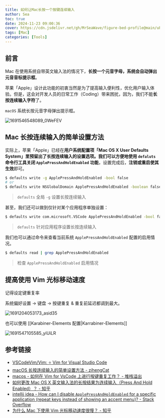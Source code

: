 ```yaml
---
title: 如何让Mac长按一个按键连续输入
author: Sea
toc: true
date: 2024-11-23 09:00:36
cover: https://cdn.jsdelivr.net/gh/MrSeaWave/figure-bed-profile@main/uPic/2022/EGMtcL_joon-ahn-skylines-20.jpeg
tags: [Mac]
categories: [Tools]
---
```


## 前言

Mac 在使用系统自带英文输入法的情况下，**长按一个元音字母，系统会自动弹出元音音标提示框**。

<!--more-->

苹果「Apple」设计此功能的初衷当然是为了提高输入便利性，优化用户输入体验。但是，这会对开发人员的日常工作（Coding）带来困扰，因为，我们不能**长按连续输入字符**了。

`macOS` 系统长按元音字母弹出提示框。

![1691546548089_0WeFEV](https://sea-notes.oss-cn-shanghai.aliyuncs.com/uPic/2023/1691546548089_0WeFEV.png)

## Mac 长按连续输入的简单设置方法

实际上，苹果「Apple」已经在**用户系统配置项「Mac OS X User Defaults System」**里预留出了长按连续输入的设置选项。我们可以方便地**使用 `defaluts` 命令行工具关闭 `ApplePressAndHoldEnabled` 功能**，设置完成后，**注销或重启使其生效**即可。

```bash
$ defaults write -g ApplePressAndHoldEnabled -bool false
# or
$ defaults write NSGlobalDomain ApplePressAndHoldEnabled -boolean false
```

> `defaults` 全局 `-g` 设置长按连续输入

甚至，我们还可以做到仅针对某个应用程序单独设置：

```bash
$ defaults write com.microsoft.VSCode ApplePressAndHoldEnabled -bool false
```

> `defaults` 针对应用程序设置长按连续输入

我们也可以通过命令来查看当前系统 `ApplePressAndHoldEnabled` 配置的启用情况。

```bash
$ defaults read | grep ApplePressAndHoldEnabled
```

> 检查 `ApplePressAndHoldEnabled` 启用情况

## 提高使用 Vim 光标移动速度

记得设定键重复率

系统偏好设置 -> 键盘 -> 按键重复 & 重复前延迟都调到最大。

![1691204053173_asid35](https://sea-notes.oss-cn-shanghai.aliyuncs.com/uPic/2023/1691204053173_asid35.png)

也可以使用 [[Karabiner-Elements 配置|Karrabiner-Elements]]

![1691547105585_yiUiLR](https://sea-notes.oss-cn-shanghai.aliyuncs.com/uPic/2023/1691547105585_yiUiLR.png)

## 参考链接

- [VSCodeVim/Vim: :star: Vim for Visual Studio Code](https://github.com/VSCodeVim/Vim#mac)
- [macOS 长按连续输入的简单设置方法 - zihengCat](https://zihengcat.github.io/2018/08/02/simple-ways-to-set-macos-consecutive-input/)
- [macos - 如何在 Vim for VsCode 上进行按键重复工作？ - 堆栈溢出](https://stackoverflow.com/questions/69034645/how-to-make-key-repeat-work-on-vim-for-vscode)
- [如何更改 Mac OS X 英文输入法的长按结果为连续输入（Press And Hold Enabled）？ - 知乎](https://www.zhihu.com/question/20589636)
- [intellij idea - How can I disable `ApplePressAndHoldEnabled` for a specific application (repeat keys instead of showing an accent menu)? - Stack Overflow](https://stackoverflow.com/questions/33152551/how-can-i-disable-applepressandholdenabled-for-a-specific-application-repeat/70911250#70911250)
- [为什么 Mac 下使用 Vim 光标移动速度很慢？ - 知乎](https://www.zhihu.com/question/20849024)
